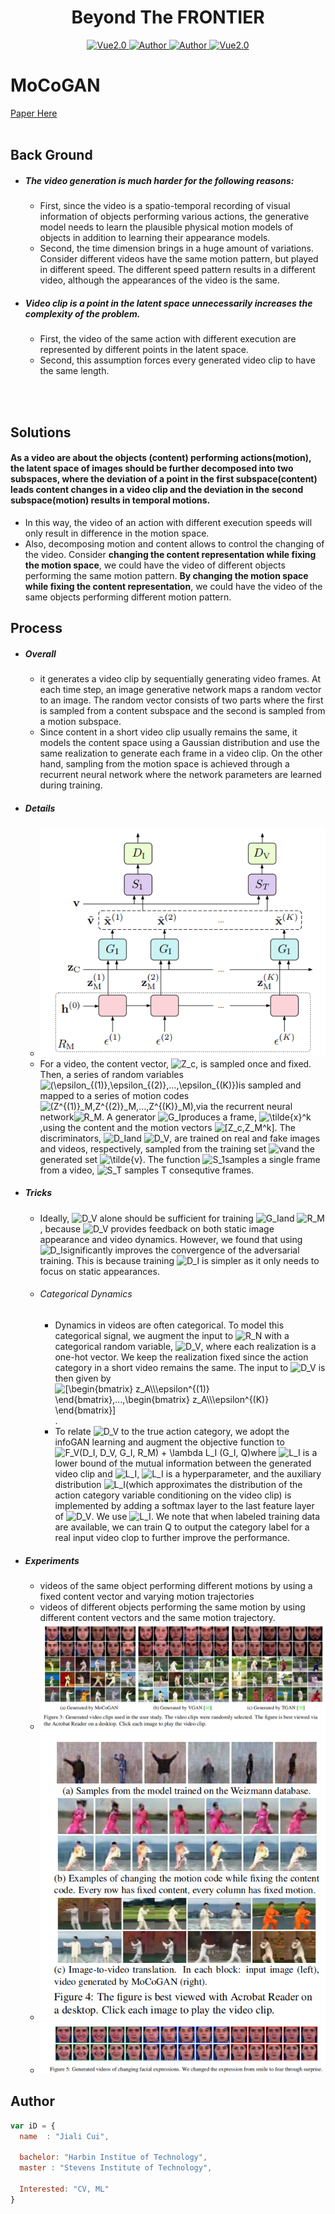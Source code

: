 <h1 align="center">Beyond The FRONTIER</h1>

<p align="center">
    <a href="https://www.tensorflow.org/">
        <img src="https://img.shields.io/badge/Tensorflow-1.13-green" alt="Vue2.0">
    </a>
    <a href="https://github.com/CuiJiali-CV/">
        <img src="https://img.shields.io/badge/Author-JialiCui-blueviolet" alt="Author">
    </a>
    <a href="https://github.com/CuiJiali-CV/">
        <img src="https://img.shields.io/badge/Email-cuijiali961224@gmail.com-blueviolet" alt="Author">
    </a>
    <a href="https://www.stevens.edu/">
        <img src="https://img.shields.io/badge/College-SIT-green" alt="Vue2.0">
    </a>
</p>

# MoCoGAN

[Paper Here](https://arxiv.org/abs/1707.04993)
<br /><br />

## Back Ground

* #####  The video generation is much harder for the following reasons:

  - First, since the video is a spatio-temporal recording of visual information of objects performing various actions, the generative model needs to learn the plausible physical motion models of objects in addition to learning their appearance models.
  - Second, the time dimension brings in a huge amount of variations. Consider different videos have the same motion pattern, but played in different speed. The different speed pattern results in a different video, although the appearances of the video is the same.

* ##### Video clip is a point in the latent space unnecessarily increases the complexity of the problem.

  * First, the video of the same action with different execution are represented by different points in the latent space.
  * Second, this assumption forces every generated video clip to have the same length.

  

<br /><br />

## Solutions

#### As a video are about the objects (content) performing actions(motion), the latent space of images should be further decomposed into two subspaces, where the deviation of a point in the first subspace(content) leads content changes in a video clip and the deviation in the second subspace(motion) results in temporal motions.

- In this way, the video of an action with different execution speeds will only result in difference in the motion space.
- Also, decomposing motion and content allows to control the changing of the video. Consider **changing the content representation while fixing the motion space**, we could have the video of different objects performing the same motion pattern. **By changing the motion space while fixing the content representation**, we could have the video of the same objects performing different motion pattern.



## Process

- ##### Overall

  - it generates a video clip by sequentially generating video frames. At each time step, an image generative network maps a random vector to an image. The random vector consists of two parts where the first is sampled from a content subspace and the second is sampled from a motion subspace. 
  - Since content in a short video clip usually remains the same, it models the content space using a Gaussian distribution and use the same realization to generate each frame in a video clip. On the other hand, sampling from the motion space is achieved through a recurrent neural network where the network parameters are learned during training.

- ##### Details

  - ![Image text](https://github.com/CuiJiali-CV/GANs/raw/master/imgs/mocogan/process.png)
  - For a video, the content vector, <img src="https://latex.codecogs.com/gif.latex?Z_c" title="Z_c" />, is sampled once and fixed. Then, a series of random variables <img src="https://latex.codecogs.com/gif.latex?(\epsilon_{(1)},\epsilon_{(2)},...,\epsilon_{(K)})" title="(\epsilon_{(1)},\epsilon_{(2)},...,\epsilon_{(K)})" />is sampled and mapped to a series of motion codes <img src="https://latex.codecogs.com/gif.latex?(Z^{(1)}_M,Z^{(2)}_M,...,Z^{(K)}_M)" title="(Z^{(1)}_M,Z^{(2)}_M,...,Z^{(K)}_M)" />,via the recurrent neural network<img src="https://latex.codecogs.com/gif.latex?R_M" title="R_M" />. A generator <img src="https://latex.codecogs.com/gif.latex?G_I" title="G_I" />produces a frame, <img src="https://latex.codecogs.com/gif.latex?\tilde{x}^k" title="\tilde{x}^k" />,using the content and the motion vectors <img src="https://latex.codecogs.com/gif.latex?[Z_c,Z_M^k]" title="[Z_c,Z_M^k]" />. The discriminators, <img src="https://latex.codecogs.com/gif.latex?D_I" title="D_I" />and <img src="https://latex.codecogs.com/gif.latex?D_V" title="D_V" />, are trained on real and fake images and videos, respectively, sampled from the training set <img src="https://latex.codecogs.com/gif.latex?v" title="v" />and the generated set <img src="https://latex.codecogs.com/gif.latex?\tilde{v}" title="\tilde{v}" />. The function <img src="https://latex.codecogs.com/gif.latex?S_1" title="S_1" />samples a single frame from a video, <img src="https://latex.codecogs.com/gif.latex?S_T" title="S_T" /> samples T consequtive frames. 

- ##### Tricks

  - Ideally, <img src="https://latex.codecogs.com/gif.latex?D_V" title="D_V" /> alone should be sufficient for training <img src="https://latex.codecogs.com/gif.latex?G_I" title="G_I" />and <img src="https://latex.codecogs.com/gif.latex?R_M" title="R_M" />, because <img src="https://latex.codecogs.com/gif.latex?D_V" title="D_V" /> provides feedback on both static image appearance and video dynamics. However, we found that using <img src="https://latex.codecogs.com/gif.latex?D_I" title="D_I" />significantly improves the convergence of the adversarial training. This is because training <img src="https://latex.codecogs.com/gif.latex?D_I" title="D_I" /> is simpler as it only needs to focus on static appearances.

  - ###### Categorical Dynamics

    - Dynamics in videos are often categorical. To model this categorical signal, we augment the input to <img src="https://latex.codecogs.com/gif.latex?R_M" title="R_N" /> with a categorical random variable, <img src="https://latex.codecogs.com/gif.latex?z_A" title="D_V" />, where each realization is a one-hot vector. We keep the realization fixed since the action category in a short video remains the same. The input to <img src="https://latex.codecogs.com/gif.latex?R_M" title="D_V" /> is then given by  <img src="https://latex.codecogs.com/gif.latex?[\begin{bmatrix}&space;z_A\\\epsilon^{(1)}&space;\end{bmatrix},...,\begin{bmatrix}&space;z_A\\\epsilon^{(K)}&space;\end{bmatrix}]" title="[\begin{bmatrix} z_A\\\epsilon^{(1)} \end{bmatrix},...,\begin{bmatrix} z_A\\\epsilon^{(K)} \end{bmatrix}]" />.
    - To relate <img src="https://latex.codecogs.com/gif.latex?z_A" title="D_V" /> to the true action category, we adopt the infoGAN learning and augment the objective function to <img src="https://latex.codecogs.com/gif.latex?F_V(D_I,&space;D_V,&space;G_I,&space;R_M)&space;&plus;&space;\lambda&space;L_I&space;(G_I,&space;Q)" title="F_V(D_I, D_V, G_I, R_M) + \lambda L_I (G_I, Q)" />where <img src="https://latex.codecogs.com/gif.latex?L_I" title="L_I" /> is a lower bound of the mutual information between the generated video clip and <img src="https://latex.codecogs.com/gif.latex?z_A" title="L_I" />, <img src="https://latex.codecogs.com/gif.latex?\lambda" title="L_I" /> is a hyperparameter,  and the auxiliary distribution <img src="https://latex.codecogs.com/gif.latex?Q" title="L_I" />(which approximates the distribution of the action category variable conditioning on the video clip) is implemented by adding a softmax layer to the last feature layer of <img src="https://latex.codecogs.com/gif.latex?D_V" title="D_V" />. We use <img src="https://latex.codecogs.com/gif.latex?\lambda = 1" title="L_I" />. We note that when labeled training data are available, we can train Q to output the category label for a real input video clop to further improve the performance.

- ##### Experiments

  - videos of the same object performing different motions by using a fixed content vector and varying motion trajectories
  - videos of different objects performing the same motion by using different content vectors and the same motion trajectory.
  - ![Image text](https://github.com/CuiJiali-CV/GANs/raw/master/imgs/mocogan/exp1.png)
  - ![Image text](https://github.com/CuiJiali-CV/GANs/raw/master/imgs/mocogan/exp2.png)
  - ![Image text](https://github.com/CuiJiali-CV/GANs/raw/master/imgs/mocogan/exp3.png)

  












## Author

```javascript
var iD = {
  name  : "Jiali Cui",
  
  bachelor: "Harbin Institue of Technology",
  master : "Stevens Institute of Technology",
  
  Interested: "CV, ML"
}
```
